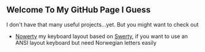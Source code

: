 ## Welcome To My GitHub Page I Guess

I don't have that many useful projects...yet. But you might want to check out

* [Nowerty](https://gist.github.com/fnords/4b06d477ec554ecec9deafe5b294b92d) my keyboard layout based on [Swerty](https://johanegustafsson.net/projects/swerty/), if you want to use an ANSI layout keyboard but need Norwegian letters easily
